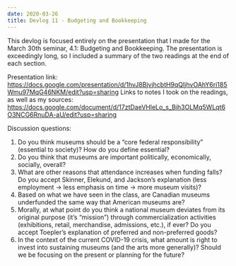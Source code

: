 ```yaml
---
date: 2020-03-26
title: Devlog 11 - Budgeting and Bookkeeping
---
```

This devlog is focused entirely on the presentation that I made for the March 30th seminar, 4.1: Budgeting and Bookkeeping. The presentation is exceedingly long, so I included a summary of the two readings at the end of each section. 

Presentation link: https://docs.google.com/presentation/d/1hvJ8BjvjhcbtH9qQIjhvOAhY6ri185Wmu97MqG46NKM/edit?usp=sharing
Links to notes I took on the readings, as well as my sources: https://docs.google.com/document/d/17ztDaeVHleLo_s_Bih3OLMq5WLqt6O3NCG6RnuDA-aU/edit?usp=sharing

Discussion questions:
1. Do you think museums should be a “core federal responsibility” (essential to society)? How do you define essential?
2. Do you think that museums are important politically, economically, socially, overall?
3. What are other reasons that attendance increases when funding falls? Do you accept Skinner, Elekund, and Jackson’s explanation (less employment ->  less emphasis on time -> more museum visits)?
4. Based on what we have seen in the class, are Canadian museums underfunded the same way that American museums are?
5. Morally, at what point do you think a national museum deviates from its original purpose (it’s “mission”) through commercialization activities (exhibitions, retail, merchandise, admissions, etc.), if ever? Do you accept Toepler’s explanation of preferred and non-preferred goods?
6. In the context of the current COVID-19 crisis, what amount is right to invest into sustaining museums (and the arts more generally)? Should we be focusing on the present or planning for the future?

